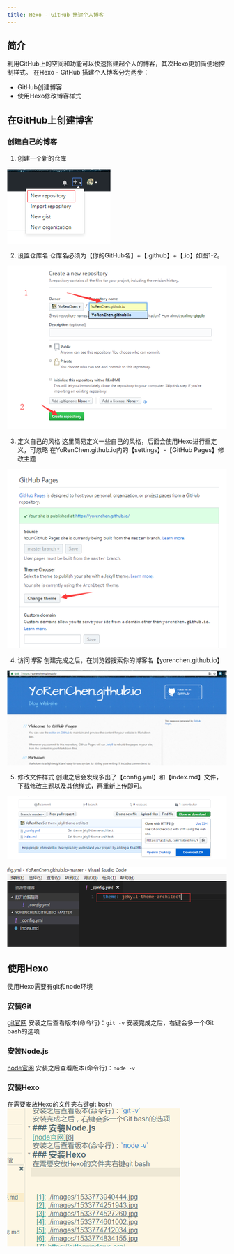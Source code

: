 ```yaml
---
title: Hexo - GitHub 搭建个人博客
---
```



## 简介
利用GitHub上的空间和功能可以快速搭建起个人的博客，其次Hexo更加简便地控制样式。
在Hexo - GitHub 搭建个人博客分为两步：
- GitHub创建博客
- 使用Hexo修改博客样式

## 在GitHub上创建博客
### 创建自己的博客
1. 创建一个新的仓库

![图1-1 创建仓库][1]

2. 设置仓库名
仓库名必须为【你的GitHub名】+【.github】+【.io】如图1-2。

![图1-2 设置仓库信息][2]

3. 定义自己的风格
这里简易定义一些自己的风格，后面会使用Hexo进行重定义，可忽略
在YoRenChen.github.io内的【settings】-【GitHub Pages】修改主题

![图1-3 定义博客主题][3]

4. 访问博客
创建完成之后，在浏览器搜索你的博客名【yorenchen.github.io】

![图1-4 访问博客][4]

5. 修改文件样式
创建之后会发现多出了【config.yml】和【index.md】文件，下载修改主题以及其他样式，再重新上传即可。

![图1-5 下载文件][5]

![修改config样式][6]

## 使用Hexo
使用Hexo需要有git和node环境
### 安装Git
[git官网][7]
安装之后查看版本(命令行)：`git -v`
安装完成之后，右键会多一个Git bash的选项
### 安装Node.js
[node官网][8]
安装之后查看版本(命令行)：`node -v`
### 安装Hexo
在需要安放Hexo的文件夹右键git bash
![enter description here][9]


  [1]: ./images/1533773940444.jpg
  [2]: ./images/1533774251943.jpg
  [3]: ./images/1533774527260.jpg
  [4]: ./images/1533774601002.jpg
  [5]: ./images/1533774712034.jpg
  [6]: ./images/1533774834155.jpg
  [7]: https://gitforwindows.org/
  [8]: https://nodejs.org/en/
  [9]: ./images/1533780577135.jpg